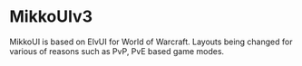 # MikkoUIv3
MikkoUI is based on ElvUI for World of Warcraft. Layouts being changed for various of reasons such as PvP, PvE based game modes.
